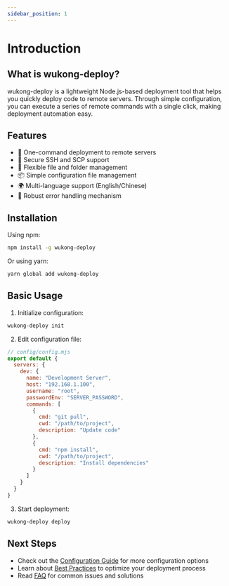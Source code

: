 ```yaml
---
sidebar_position: 1
---
```


# Introduction

## What is wukong-deploy?

wukong-deploy is a lightweight Node.js-based deployment tool that helps you quickly deploy code to remote servers. Through simple configuration, you can execute a series of remote commands with a single click, making deployment automation easy.

## Features

- 🚀 One-command deployment to remote servers
- 🔐 Secure SSH and SCP support
- 📁 Flexible file and folder management
- 📦 Simple configuration file management
- 🌍 Multi-language support (English/Chinese)
- 🧪 Robust error handling mechanism

## Installation

Using npm:

```bash
npm install -g wukong-deploy
```

Or using yarn:

```bash
yarn global add wukong-deploy
```

## Basic Usage

1. Initialize configuration:

```bash
wukong-deploy init
```

2. Edit configuration file:

```javascript
// config/config.mjs
export default {
  servers: {
    dev: {
      name: "Development Server",
      host: "192.168.1.100",
      username: "root",
      passwordEnv: "SERVER_PASSWORD",
      commands: [
        {
          cmd: "git pull",
          cwd: "/path/to/project",
          description: "Update code"
        },
        {
          cmd: "npm install",
          cwd: "/path/to/project",
          description: "Install dependencies"
        }
      ]
    }
  }
}
```

3. Start deployment:

```bash
wukong-deploy deploy
```

## Next Steps

- Check out the [Configuration Guide](/docs/configuration) for more configuration options
- Learn about [Best Practices](/docs/best-practices) to optimize your deployment process
- Read [FAQ](/docs/faq) for common issues and solutions
